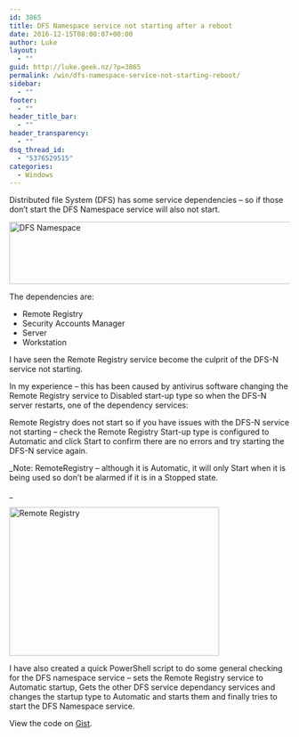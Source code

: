 ```yaml
---
id: 3865
title: DFS Namespace service not starting after a reboot
date: 2016-12-15T08:00:07+00:00
author: Luke
layout:
  - ""
guid: http://luke.geek.nz/?p=3865
permalink: /win/dfs-namespace-service-not-starting-reboot/
sidebar:
  - ""
footer:
  - ""
header_title_bar:
  - ""
header_transparency:
  - ""
dsq_thread_id:
  - "5376529515"
categories:
  - Windows
---
```

Distributed file System (DFS) has some service dependencies &#8211; so if those don&#8217;t start the DFS Namespace service will also not start.

<img class="alignnone" src="https://i1.wp.com/luke.geek.nz/wp-content/uploads/2016/12/121316_0835_DFSNamespac1.png?resize=584%2C112" alt="DFS Namespace" width="584" height="112" data-recalc-dims="1" />

The dependencies are:

  * Remote Registry
  * Security Accounts Manager
  * Server
  * Workstation

I have seen the Remote Registry service become the culprit of the DFS-N service not starting.

In my experience &#8211; this has been caused by antivirus software changing the Remote Registry service to Disabled start-up type so when the DFS-N server restarts, one of the dependency services:

Remote Registry does not start so if you have issues with the DFS-N service not starting – check the Remote Registry Start-up type is configured to Automatic and click Start to confirm there are no errors and try starting the DFS-N service again.

_Note: RemoteRegistry – although it is Automatic, it will only Start when it is being used so don&#8217;t be alarmed if it is in a Stopped state.
  
_ 

<img class="alignnone" src="https://i2.wp.com/luke.geek.nz/wp-content/uploads/2016/12/121316_0835_DFSNamespac2.png?resize=377%2C267" alt="Remote Registry" width="377" height="267" data-recalc-dims="1" />

I have also created a quick PowerShell script to do some general checking for the DFS namespace service – sets the Remote Registry service to Automatic startup, Gets the other DFS service dependancy services and changes the startup type to Automatic and starts them and finally tries to start the DFS Namespace service.

<div class="oembed-gist">
  <noscript>
    View the code on <a href="https://gist.github.com/lukemurraynz/d2d5123967c4fbb76b1912a09dc7f9cd">Gist</a>.
  </noscript>
</div>
